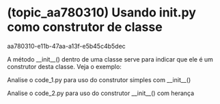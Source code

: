 # (topic_aa780310) Usando __init__.py como construtor de classe
aa780310-e11b-47aa-a13f-e5b45c4b5dec

A método \_\_init\_\_() dentro de uma classe serve para indicar que ele é um construtor desta classe. Veja o exemplo:

Analise o code_1.py para uso do construtor simples com \_\_init\_\_()

Analise o code_2.py para uso do construtor \_\_init\_\_() com herança



